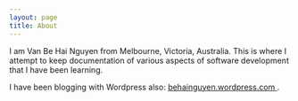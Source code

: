 ```yaml
---
layout: page
title: About
---
```


I am Van Be Hai Nguyen from Melbourne, Victoria, Australia. This is where I attempt 
to keep documentation of various aspects of software development that I have been 
learning.

I have been blogging with Wordpress also: 
[ behainguyen.wordpress.com ](https://behainguyen.wordpress.com).
